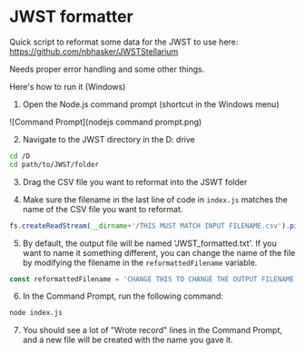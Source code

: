 # JWST formatter

Quick script to reformat some data for the JWST to use here: https://github.com/nbhasker/JWSTStellarium

Needs proper error handling and some other things.

Here's how to run it (Windows)

1. Open the Node.js command prompt (shortcut in the Windows menu)

![Command Prompt](nodejs command prompt.png)

2. Navigate to the JWST directory in the D: drive

```bash
cd /D 
cd path/to/JWST/folder
```

3. Drag the CSV file you want to reformat into the JSWT folder 

4. Make sure the filename in the last line of code in `index.js` matches the name of the CSV file you want to reformat.

```javascript
fs.createReadStream(__dirname+'/THIS MUST MATCH INPUT FILENAME.csv').pipe(parser);
```

5. By default, the output file will be named 'JWST_formatted.txt'. If you want to name it something different, you can change the name of the file by modifying the filename in the `reformattedFilename` variable.

```javascript
const reformattedFilename = 'CHANGE THIS TO CHANGE THE OUTPUT FILENAME.txt'
```

6. In the Command Prompt, run the following command:

```bash
node index.js
```

7. You should see a lot of "Wrote record" lines in the Command Prompt, and a new file will be created with the name you gave it.